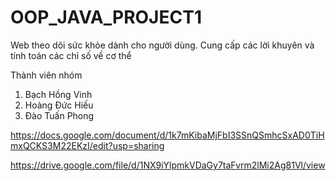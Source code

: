 # OOP_JAVA_PROJECT1
Web theo dõi sức khỏe dành cho người dùng. Cung cấp các lời khuyên và tính toán các chỉ số về cơ thể

Thành viên nhóm
1. Bạch Hồng Vinh
2. Hoàng Đức Hiếu
3. Đào Tuấn Phong
   
https://docs.google.com/document/d/1k7mKibaMjFbI3SSnQSmhcSxAD0TiHmxQCKS3M22EKzI/edit?usp=sharing

https://drive.google.com/file/d/1NX9iYlpmkVDaGy7taFvrm2lMi2Ag81Vl/view




